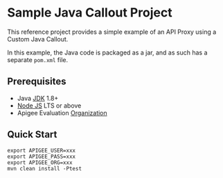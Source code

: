 # Sample Java Callout Project

This reference project provides a simple example of an API Proxy using a
Custom Java Callout.

In this example, the Java code is packaged as a jar, and as such has a separate
`pom.xml` file.

## Prerequisites

- Java [JDK](https://www.oracle.com/uk/java/technologies/javase-downloads.html)
  1.8+
- [Node JS](https://nodejs.org/) LTS or above
- Apigee Evaluation [Organization](https://login.apigee.com/sign__up)

## Quick Start

```shell
export APIGEE_USER=xxx
export APIGEE_PASS=xxx
export APIGEE_ORG=xxx
mvn clean install -Ptest
```
